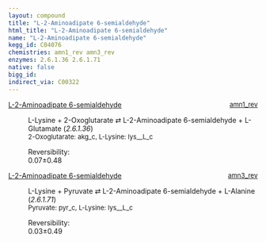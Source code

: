 ```yaml
---
layout: compound
title: "L-2-Aminoadipate 6-semialdehyde"
html_title: "L-2-Aminoadipate 6-semialdehyde"
name: "L-2-Aminoadipate 6-semialdehyde"
kegg_id: C04076
chemistries: amn1_rev amn3_rev
enzymes: 2.6.1.36 2.6.1.71
native: false
bigg_id:
indirect_via: C00322
---
```

<dl><dt class="rs-product"><a class="link-dark" data-bs-html="true" data-bs-title="KEGG: C04076" data-bs-toggle="tooltip" href="{{ site.url }}{{ site.baseurl }}/compounds/C04076">L-2-Aminoadipate 6-semialdehyde</a><span style="float: right; max-width: 40%"><a class="link-dark opacity-50" href="{{ site.url }}{{ site.baseurl }}/chemistries/amn1_rev" style="font-size: small; word-wrap: anywhere;">amn1_rev</a></span></dt><dd><p>L-Lysine + 2-Oxoglutarate ⇄ L-2-Aminoadipate 6-semialdehyde + L-Glutamate (<i>2.6.1.36</i>)<br/><span style="font-size: small;"><span data-bs-html="true" data-bs-title="KEGG: C00026" data-bs-toggle="tooltip">2-Oxoglutarate</span>: akg_c, <span data-bs-html="true" data-bs-title="KEGG: C00047" data-bs-toggle="tooltip">L-Lysine</span>: lys__L_c</span><br/><div class="reversibility_info">Reversibility: <div class="progress"><div aria-valuemax="100" aria-valuemin="0" aria-valuenow="0" class="progress-bar bg-success" role="progressbar" style="width: 0%"></div></div><span>0.07±0.48</span><div class="progress"><div aria-valuemax="10" aria-valuemin="0" aria-valuenow="0.06588063683828996" class="progress-bar bg-danger" role="progressbar" style="width: 0.66%"></div><div aria-valuemax="10" aria-valuemin="0" aria-valuenow="0.06588063683828996" class="progress-bar bg-warning" role="progressbar" style="width: 4.83%"></div></div></div></p><dl></dl></dd></dl><dl><dt class="rs-product"><a class="link-dark" data-bs-html="true" data-bs-title="KEGG: C04076" data-bs-toggle="tooltip" href="{{ site.url }}{{ site.baseurl }}/compounds/C04076">L-2-Aminoadipate 6-semialdehyde</a><span style="float: right; max-width: 40%"><a class="link-dark opacity-50" href="{{ site.url }}{{ site.baseurl }}/chemistries/amn3_rev" style="font-size: small; word-wrap: anywhere;">amn3_rev</a></span></dt><dd><p>L-Lysine + Pyruvate ⇄ L-2-Aminoadipate 6-semialdehyde + L-Alanine (<i>2.6.1.71</i>)<br/><span style="font-size: small;"><span data-bs-html="true" data-bs-title="KEGG: C00022" data-bs-toggle="tooltip">Pyruvate</span>: pyr_c, <span data-bs-html="true" data-bs-title="KEGG: C00047" data-bs-toggle="tooltip">L-Lysine</span>: lys__L_c</span><br/><div class="reversibility_info">Reversibility: <div class="progress"><div aria-valuemax="100" aria-valuemin="0" aria-valuenow="0" class="progress-bar bg-success" role="progressbar" style="width: 0%"></div></div><span>0.03±0.49</span><div class="progress"><div aria-valuemax="10" aria-valuemin="0" aria-valuenow="0.03413979028043428" class="progress-bar bg-danger" role="progressbar" style="width: 0.34%"></div><div aria-valuemax="10" aria-valuemin="0" aria-valuenow="0.03413979028043428" class="progress-bar bg-warning" role="progressbar" style="width: 4.90%"></div></div></div></p><dl></dl></dd></dl>